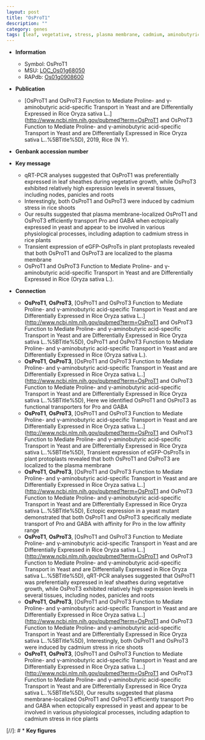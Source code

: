```yaml
---
layout: post
title: "OsProT1"
description: ""
category: genes
tags: [leaf, vegetative, stress, plasma membrane, cadmium, aminobutyric acid]
---
```


* **Information**  
    + Symbol: OsProT1  
    + MSU: [LOC_Os01g68050](http://rice.uga.edu/cgi-bin/ORF_infopage.cgi?orf=LOC_Os01g68050)  
    + RAPdb: [Os01g0908600](http://rapdb.dna.affrc.go.jp/viewer/gbrowse_details/irgsp1?name=Os01g0908600)  

* **Publication**  
    + [OsProT1 and OsProT3 Function to Mediate Proline- and γ-aminobutyric acid-specific Transport in Yeast and are Differentially Expressed in Rice Oryza sativa L..](http://www.ncbi.nlm.nih.gov/pubmed?term=OsProT1 and OsProT3 Function to Mediate Proline- and γ-aminobutyric acid-specific Transport in Yeast and are Differentially Expressed in Rice Oryza sativa L..%5BTitle%5D), 2019, Rice (N Y).

* **Genbank accession number**  

* **Key message**  
    + qRT-PCR analyses suggested that OsProT1 was preferentially expressed in leaf sheathes during vegetative growth, while OsProT3 exhibited relatively high expression levels in several tissues, including nodes, panicles and roots
    + Interestingly, both OsProT1 and OsProT3 were induced by cadmium stress in rice shoots
    + Our results suggested that plasma membrane-localized OsProT1 and OsProT3 efficiently transport Pro and GABA when ectopically expressed in yeast and appear to be involved in various physiological processes, including adaption to cadmium stress in rice plants
    + Transient expression of eGFP-OsProTs in plant protoplasts revealed that both OsProT1 and OsProT3 are localized to the plasma membrane
    + OsProT1 and OsProT3 Function to Mediate Proline- and γ-aminobutyric acid-specific Transport in Yeast and are Differentially Expressed in Rice (Oryza sativa L.).

* **Connection**  
    + __OsProT1__, __OsProT3__, [OsProT1 and OsProT3 Function to Mediate Proline- and γ-aminobutyric acid-specific Transport in Yeast and are Differentially Expressed in Rice Oryza sativa L..](http://www.ncbi.nlm.nih.gov/pubmed?term=OsProT1 and OsProT3 Function to Mediate Proline- and γ-aminobutyric acid-specific Transport in Yeast and are Differentially Expressed in Rice Oryza sativa L..%5BTitle%5D), OsProT1 and OsProT3 Function to Mediate Proline- and γ-aminobutyric acid-specific Transport in Yeast and are Differentially Expressed in Rice (Oryza sativa L.).
    + __OsProT1__, __OsProT3__, [OsProT1 and OsProT3 Function to Mediate Proline- and γ-aminobutyric acid-specific Transport in Yeast and are Differentially Expressed in Rice Oryza sativa L..](http://www.ncbi.nlm.nih.gov/pubmed?term=OsProT1 and OsProT3 Function to Mediate Proline- and γ-aminobutyric acid-specific Transport in Yeast and are Differentially Expressed in Rice Oryza sativa L..%5BTitle%5D), Here we identified OsProT1 and OsProT3 as functional transporters for Pro and GABA
    + __OsProT1__, __OsProT3__, [OsProT1 and OsProT3 Function to Mediate Proline- and γ-aminobutyric acid-specific Transport in Yeast and are Differentially Expressed in Rice Oryza sativa L..](http://www.ncbi.nlm.nih.gov/pubmed?term=OsProT1 and OsProT3 Function to Mediate Proline- and γ-aminobutyric acid-specific Transport in Yeast and are Differentially Expressed in Rice Oryza sativa L..%5BTitle%5D),  Transient expression of eGFP-OsProTs in plant protoplasts revealed that both OsProT1 and OsProT3 are localized to the plasma membrane
    + __OsProT1__, __OsProT3__, [OsProT1 and OsProT3 Function to Mediate Proline- and γ-aminobutyric acid-specific Transport in Yeast and are Differentially Expressed in Rice Oryza sativa L..](http://www.ncbi.nlm.nih.gov/pubmed?term=OsProT1 and OsProT3 Function to Mediate Proline- and γ-aminobutyric acid-specific Transport in Yeast and are Differentially Expressed in Rice Oryza sativa L..%5BTitle%5D),  Ectopic expression in a yeast mutant demonstrated that both OsProT1 and OsProT3 specifically mediate transport of Pro and GABA with affinity for Pro in the low affinity range
    + __OsProT1__, __OsProT3__, [OsProT1 and OsProT3 Function to Mediate Proline- and γ-aminobutyric acid-specific Transport in Yeast and are Differentially Expressed in Rice Oryza sativa L..](http://www.ncbi.nlm.nih.gov/pubmed?term=OsProT1 and OsProT3 Function to Mediate Proline- and γ-aminobutyric acid-specific Transport in Yeast and are Differentially Expressed in Rice Oryza sativa L..%5BTitle%5D),  qRT-PCR analyses suggested that OsProT1 was preferentially expressed in leaf sheathes during vegetative growth, while OsProT3 exhibited relatively high expression levels in several tissues, including nodes, panicles and roots
    + __OsProT1__, __OsProT3__, [OsProT1 and OsProT3 Function to Mediate Proline- and γ-aminobutyric acid-specific Transport in Yeast and are Differentially Expressed in Rice Oryza sativa L..](http://www.ncbi.nlm.nih.gov/pubmed?term=OsProT1 and OsProT3 Function to Mediate Proline- and γ-aminobutyric acid-specific Transport in Yeast and are Differentially Expressed in Rice Oryza sativa L..%5BTitle%5D),  Interestingly, both OsProT1 and OsProT3 were induced by cadmium stress in rice shoots
    + __OsProT1__, __OsProT3__, [OsProT1 and OsProT3 Function to Mediate Proline- and γ-aminobutyric acid-specific Transport in Yeast and are Differentially Expressed in Rice Oryza sativa L..](http://www.ncbi.nlm.nih.gov/pubmed?term=OsProT1 and OsProT3 Function to Mediate Proline- and γ-aminobutyric acid-specific Transport in Yeast and are Differentially Expressed in Rice Oryza sativa L..%5BTitle%5D), Our results suggested that plasma membrane-localized OsProT1 and OsProT3 efficiently transport Pro and GABA when ectopically expressed in yeast and appear to be involved in various physiological processes, including adaption to cadmium stress in rice plants

[//]: # * **Key figures**  


